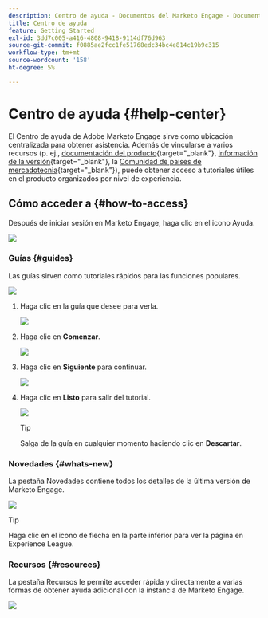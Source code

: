 ```yaml
---
description: Centro de ayuda - Documentos del Marketo Engage - Documentación del producto
title: Centro de ayuda
feature: Getting Started
exl-id: 3dd7c005-a416-4808-9418-9114df76d963
source-git-commit: f0885ae2fcc1fe51768edc34bc4e814c19b9c315
workflow-type: tm+mt
source-wordcount: '158'
ht-degree: 5%

---
```


# Centro de ayuda {#help-center}

El Centro de ayuda de Adobe Marketo Engage sirve como ubicación centralizada para obtener asistencia. Además de vincularse a varios recursos (p. ej., [documentación del producto](/help/marketo/home.md){target="_blank"}, [información de la versión](/help/marketo/release-notes/current.md){target="_blank"}, la [Comunidad de países de mercadotecnia](https://nation.marketo.com/){target="_blank"}), puede obtener acceso a tutoriales útiles en el producto organizados por nivel de experiencia.

## Cómo acceder a {#how-to-access}

Después de iniciar sesión en Marketo Engage, haga clic en el icono Ayuda.

![](assets/help-center-1.png)

### Guías {#guides}

Las guías sirven como tutoriales rápidos para las funciones populares.

![](assets/help-center-2.png)

1. Haga clic en la guía que desee para verla.

   ![](assets/help-center-3.png)

1. Haga clic en **Comenzar**.

   ![](assets/help-center-4.png)

1. Haga clic en **Siguiente** para continuar.

   ![](assets/help-center-5.png)

1. Haga clic en **Listo** para salir del tutorial.

   ![](assets/help-center-6.png)

   >[!TIP]
   >
   >Salga de la guía en cualquier momento haciendo clic en **Descartar**.

### Novedades {#whats-new}

La pestaña Novedades contiene todos los detalles de la última versión de Marketo Engage.

![](assets/help-center-7.png)

>[!TIP]
>
>Haga clic en el icono de flecha en la parte inferior para ver la página en Experience League.

### Recursos {#resources}

La pestaña Recursos le permite acceder rápida y directamente a varias formas de obtener ayuda adicional con la instancia de Marketo Engage.

![](assets/help-center-8.png)
